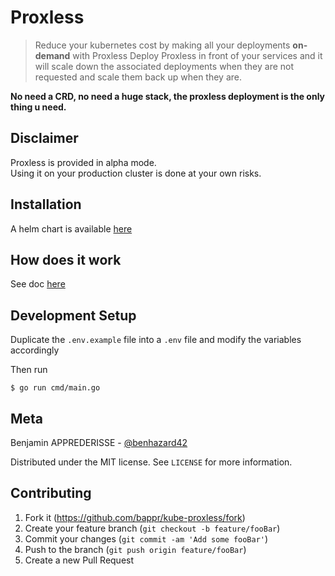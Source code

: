 # Proxless

> Reduce your kubernetes cost by making all your deployments **on-demand** with Proxless
> Deploy Proxless in front of your services and it will scale down the associated deployments when they are not requested and scale them back up when they are.

**No need a CRD, no need a huge stack, the proxless deployment is the only thing u need.**

## Disclaimer

Proxless is provided in alpha mode.  
Using it on your production cluster is done at your own risks.

## Installation

A helm chart is available [here](helm)

## How does it work

See doc [here](docs)

## Development Setup

Duplicate the `.env.example` file into a `.env` file and modify the variables accordingly

Then run

```shell script
$ go run cmd/main.go
```

## Meta

Benjamin APPREDERISSE - [@benhazard42](https://twitter.com/benhazard42)

Distributed under the MIT license. See ``LICENSE`` for more information.

## Contributing

1. Fork it (<https://github.com/bappr/kube-proxless/fork>)
2. Create your feature branch (`git checkout -b feature/fooBar`)
3. Commit your changes (`git commit -am 'Add some fooBar'`)
4. Push to the branch (`git push origin feature/fooBar`)
5. Create a new Pull Request